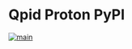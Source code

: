 # Qpid Proton PyPI

[![main](https://github.com/ssorj/qpid-proton-pypi/workflows/main/badge.svg)](https://github.com/ssorj/qpid-proton-pypi/actions?query=workflow%3Amain)

